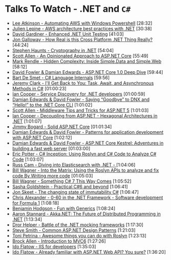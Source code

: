 # Talks To Watch - .NET and `C#`

- [Lee Atkinson - Automating AWS with Windows Powershell](https://www.youtube.com/watch?v=4eoWSCozuxc) [28:32]
- [Julien Lepine - AWS architecture best practices with .NET](https://www.youtube.com/watch?v=evBQ4EXMtOM) [30:38]
- [David Gardiner - Enhanced .NET Unit Testing](https://www.youtube.com/watch?v=cG_lfj8oRGs) [41:03]
- [Jon Galloway - How Real is this Cross Platform .NET Thing Really?](https://www.youtube.com/watch?v=JJJaS_adkFA) [44:24]
- [Stephen Haunts - Cryptography in .NET](https://vimeo.com/160707812) [54:04]
- [Scott Allen - An Opinionated Approach to ASP.NET Core](https://www.youtube.com/watch?v=6Fi5dRVxOvc) [55:49]
- [Mark Rendle - Hidden Complexity: Inside Simple.Data and Simple.Web](https://vimeo.com/52670823) [58:12]
- [David Fowler & Damian Edwards - ASP.NET Core 1.0 Deep Dive](https://vimeo.com/171995866) [59:44]
- [Bart De Smet - C# Language Internals](https://www.youtube.com/watch?v=yzqUut4x2s8)  [59:56]
- [Jeremy Clark - I'll Get Back to You: Task, Await, and Asynchronous Methods in C#](https://vimeo.com/157300741) [01:00:23]
- [Ian Cooper - Service Discovery for .NET developers](https://vimeo.com/155652026) [01:00:59]
- [Damian Edwards & David Fowler - Saying “Goodbye” to DNX and “Hello!” to the .NET Core CLI](https://vimeo.com/153212604)  [1:01:02]
- [Scott Allen - Middleware Tips and Tricks for ASP.NET 5](https://vimeo.com/153749266)  [1:01:03]
- [Ian Cooper - Decoupling from ASP.NET - Hexagonal Architectures in .NET](https://vimeo.com/113621145)  [1:01:07]
- [Jimmy Bogard - Solid ASP.NET Core](https://vimeo.com/180160537) [01:01:34]
- [Damian Edwards & David Fowler - Patterns for application development with ASP.NET Core](https://www.youtube.com/watch?v=x-C-CNBVTaY) [1:02:12]
- [Damian Edwards & David Fowler - ASP.NET Core Kestrel: Adventures in building a fast web server](https://www.youtube.com/watch?v=kej3YJDMAW4) [01:03:00]
- [Eric Potter - C# Inception: Using Roslyn and C# Code to Analyze C# Code](https://www.youtube.com/watch?v=30sfiBL3qMo) [1:03:07]
- [Russ Cam - Diving into Elasticsearch with .NET - ](https://www.youtube.com/watch?v=lwMzO8kxQ18) [1:04:06]
- [Bill Wagner - Into the Matrix: Using the Roslyn APIs to analyze and fix code By Writing more code](https://vimeo.com/157297154) [01:05:03]
- [Bill Wagner - Something C# 7 This Way Comes](https://vimeo.com/154708153) [1:05:52]
- [Sasha Goldshtein - Practical C#6 and beyond](https://www.youtube.com/watch?v=trvHicdm_sY) [1:06:41]
- [Jon Skeet - The changing state of immutability C#](https://vimeo.com/153745433)  [1:06:47]
- [Chris Alexander - 0-60 in the .NET Framework - Software development for Formula 1](https://vimeo.com/205533622) [1:08:18]
- [Benjamin Hodgson - Fun with Generics](https://vimeo.com/154564491)  [1:08:24]
- [Aaron Stannard - Akka.NET: The Future of Distributed Programming in .NET](https://vimeo.com/180856571) [1:13:34]
- [Dror Helper - Battle of the .NET mocking frameworks](https://www.youtube.com/watch?v=pi-VxFoRRpw) [1:17:30]
- [Steve Smith - Common ASP.NET Design Patterns](https://www.youtube.com/watch?v=MovvIW_thUs) [1:21:03]
- [Toni Petrina - Awesome things you can do with Roslyn](https://www.youtube.com/watch?v=vTEIgJFUhqY) [1:23:13]
- [Brock Allen - Introduction to MVC6](https://www.youtube.com/watch?v=2yAkadTx_UI) [1:27:26]
- [Ido Flatow - IIS for developers](https://www.youtube.com/watch?v=jg7-WOgdHIY) [1:35:03]
- [Ido Flatow - Already familiar with ASP.NET Web API? You sure?](https://www.youtube.com/watch?v=pYBCoytWGHo) [1:36:20]